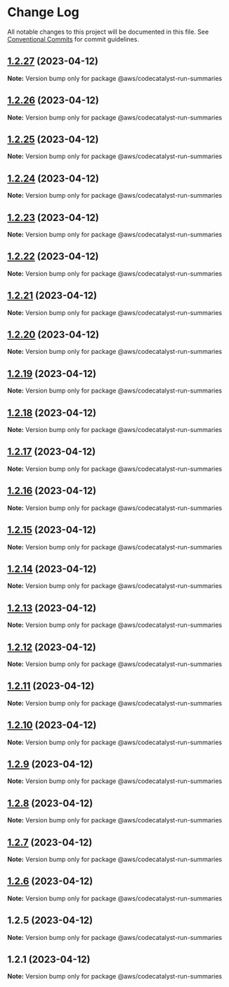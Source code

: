 # Change Log

All notable changes to this project will be documented in this file.
See [Conventional Commits](https://conventionalcommits.org) for commit guidelines.

## [1.2.27](https://github.com/aws/actions-dev-kit/compare/v1.2.26...v1.2.27) (2023-04-12)

**Note:** Version bump only for package @aws/codecatalyst-run-summaries





## [1.2.26](https://github.com/aws/actions-dev-kit/compare/v1.2.25...v1.2.26) (2023-04-12)

**Note:** Version bump only for package @aws/codecatalyst-run-summaries





## [1.2.25](https://github.com/aws/actions-dev-kit/compare/v1.2.24...v1.2.25) (2023-04-12)

**Note:** Version bump only for package @aws/codecatalyst-run-summaries





## [1.2.24](https://github.com/aws/actions-dev-kit/compare/v1.2.23...v1.2.24) (2023-04-12)

**Note:** Version bump only for package @aws/codecatalyst-run-summaries





## [1.2.23](https://github.com/aws/actions-dev-kit/compare/v1.2.22...v1.2.23) (2023-04-12)

**Note:** Version bump only for package @aws/codecatalyst-run-summaries





## [1.2.22](https://github.com/aws/actions-dev-kit/compare/v1.2.21...v1.2.22) (2023-04-12)

**Note:** Version bump only for package @aws/codecatalyst-run-summaries





## [1.2.21](https://github.com/aws/actions-dev-kit/compare/v1.2.20...v1.2.21) (2023-04-12)

**Note:** Version bump only for package @aws/codecatalyst-run-summaries





## [1.2.20](https://github.com/aws/actions-dev-kit/compare/v1.2.19...v1.2.20) (2023-04-12)

**Note:** Version bump only for package @aws/codecatalyst-run-summaries





## [1.2.19](https://github.com/aws/actions-dev-kit/compare/v1.2.18...v1.2.19) (2023-04-12)

**Note:** Version bump only for package @aws/codecatalyst-run-summaries





## [1.2.18](https://github.com/aws/actions-dev-kit/compare/v1.2.17...v1.2.18) (2023-04-12)

**Note:** Version bump only for package @aws/codecatalyst-run-summaries





## [1.2.17](https://github.com/aws/actions-dev-kit/compare/v1.2.16...v1.2.17) (2023-04-12)

**Note:** Version bump only for package @aws/codecatalyst-run-summaries





## [1.2.16](https://github.com/aws/actions-dev-kit/compare/v1.2.15...v1.2.16) (2023-04-12)

**Note:** Version bump only for package @aws/codecatalyst-run-summaries





## [1.2.15](https://github.com/aws/actions-dev-kit/compare/v1.2.14...v1.2.15) (2023-04-12)

**Note:** Version bump only for package @aws/codecatalyst-run-summaries





## [1.2.14](https://github.com/aws/actions-dev-kit/compare/v1.2.13...v1.2.14) (2023-04-12)

**Note:** Version bump only for package @aws/codecatalyst-run-summaries





## [1.2.13](https://github.com/aws/actions-dev-kit/compare/v1.2.12...v1.2.13) (2023-04-12)

**Note:** Version bump only for package @aws/codecatalyst-run-summaries





## [1.2.12](https://github.com/aws/actions-dev-kit/compare/v1.2.11...v1.2.12) (2023-04-12)

**Note:** Version bump only for package @aws/codecatalyst-run-summaries





## [1.2.11](https://github.com/aws/actions-dev-kit/compare/v1.2.10...v1.2.11) (2023-04-12)

**Note:** Version bump only for package @aws/codecatalyst-run-summaries





## [1.2.10](https://github.com/aws/actions-dev-kit/compare/v1.2.9...v1.2.10) (2023-04-12)

**Note:** Version bump only for package @aws/codecatalyst-run-summaries





## [1.2.9](https://github.com/aws/actions-dev-kit/compare/v1.2.8...v1.2.9) (2023-04-12)

**Note:** Version bump only for package @aws/codecatalyst-run-summaries





## [1.2.8](https://github.com/aws/actions-dev-kit/compare/v1.2.7...v1.2.8) (2023-04-12)

**Note:** Version bump only for package @aws/codecatalyst-run-summaries





## [1.2.7](https://github.com/aws/actions-dev-kit/compare/v1.2.6...v1.2.7) (2023-04-12)

**Note:** Version bump only for package @aws/codecatalyst-run-summaries





## [1.2.6](https://github.com/aws/actions-dev-kit/compare/v1.2.5...v1.2.6) (2023-04-12)

**Note:** Version bump only for package @aws/codecatalyst-run-summaries





## 1.2.5 (2023-04-12)

**Note:** Version bump only for package @aws/codecatalyst-run-summaries





## 1.2.1 (2023-04-12)

**Note:** Version bump only for package @aws/codecatalyst-run-summaries
